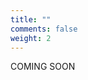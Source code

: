 ```yaml
---
title: ""
comments: false
weight: 2
---
```


<div class="hx:flex hx:items-center hx:justify-center hx:h-[60vh]">
  <p class="hx-text-center hx-text-4xl hx-font-bold hx-tracking-tight hx-text-slate-900 dark:hx-text-slate-100">
    COMING SOON
  </p>
</div>
